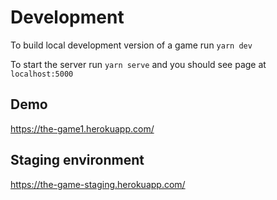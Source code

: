 # Development

To build local development version of a game run
`yarn dev`

To start the server run
`yarn serve`
and you should see page at
`localhost:5000`

## Demo

https://the-game1.herokuapp.com/

## Staging environment

https://the-game-staging.herokuapp.com/
